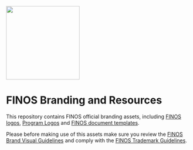 <img src="https://github.com/finos/branding/blob/master/finos-logos/pride-month/05.22.19.FINOS_Pride_2x3_RoundedCorners.png" height="200">

# FINOS Branding and Resources

This repository contains FINOS official branding assets, including [FINOS logos](finos-logos), [Program Logos](program-logos) and [FINOS document templates](document-templates).

Please before making use of this assets make sure you review the [FINOS Brand Visual Guidelines](FINOS&#32;Brand&#32;Visual&#32;Guidelines.pdf) and comply with the [FINOS Trademark Guidelines](https://www.finos.org/hubfs/FINOS/governance/FINOS%20Trademark%20Guidelines%202018-12-12.pdf).
